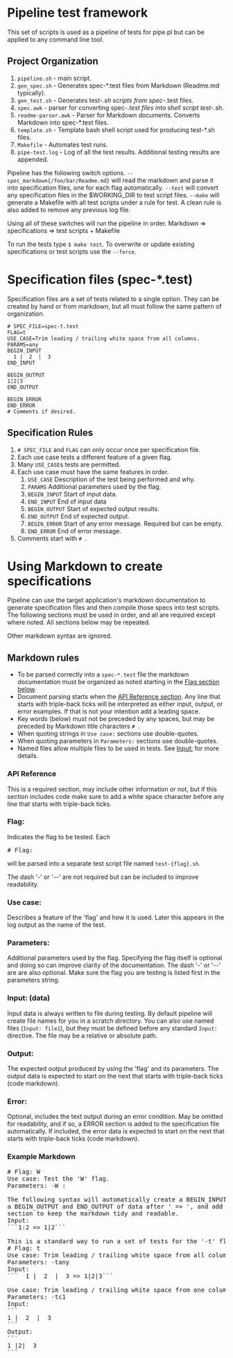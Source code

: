 # Pipeline test framework
This set of scripts is used as a pipeline of tests for pipe.pl but can be applied to any command line tool.

## Project Organization
1) ```pipeline.sh``` - main script.
2) ```gen_spec.sh``` - Generates spec-*.test files from Markdown (Readme.md typically).
3) ```gen_test.sh``` - Generates test-*.sh scripts from spec-*.test files.
4) ```spec.awk``` - parser for converting spec-*.test files into shell script test-*.sh.
5) ```readme-parser.awk``` - Parser for Markdown documents. Converts Markdown into spec-*.test files.
6) ```template.sh``` - Template bash shell script used for producing test-*.sh files.
7) ```Makefile``` - Automates test runs.
8) ```pipe-test.log``` - Log of all the test results. Additional testing results are appended.

Pipeline has the following switch options.
```--spec_markdown{/foo/bar/Readme.md}``` will read the markdown and parse it into specification files, one for each flag automatically.
```--test``` will convert any specification files in the $WORKING_DIR to test script files.
```--make``` will generate a Makefile with all test scripts under a rule for test. A clean rule is also added to remove any previous log file.

Using all of these switches will run the pipeline in order.
Markdown => specifications => test scripts + Makefile

To run the tests type ```$ make test```.
To overwrite or update existing specifications or test scripts use the ```--force```.

# Specification files (spec-*.test)
Specification files are a set of tests related to a single option. They can be created by hand or from markdown, but all must follow the same pattern of organization.
```
# SPEC_FILE=spec-t.test
FLAG=t
USE_CASE=Trim leading / trailing white space from all columns.
PARAMS=any
BEGIN_INPUT
  1 |  2  |  3
END_INPUT

BEGIN_OUTPUT
1|2|3
END_OUTPUT

BEGIN_ERROR
END_ERROR
# Comments if desired.
```

## Specification Rules
1) ```# SPEC_FILE``` and ```FLAG``` can only occur once per specification file. 
2) Each use case tests a different feature of a given flag.
3) Many ```USE_CASE```s tests are permitted.
4) Each use case must have the same features in order.
    1) ```USE_CASE``` Description of the test being performed and why.
    2) ```PARAMS``` Additional parameters used by the flag.
    3) ```BEGIN_INPUT``` Start of input data.
    4) ```END_INPUT```   End of input data
    5) ```BEGIN_OUTPUT``` Start of expected output results.
    6) ```END_OUTPUT```   End of expected output.
    7) ```BEGIN_ERROR``` Start of any error message. Required but can be empty.
    8) ```END_ERROR```   End of error message.
5) Comments start with ```# ```.

# Using Markdown to create specifications
Pipeline can use the target application's markdown documentation to generate specification files and then compile those specs into test scripts. The following sections must be used in order, and all are required except where noted. All sections below may be repeated.

Other markdown syntax are ignored.

## Markdown rules
* To be parsed correctly into a ```spec-*.test``` file the markdown documentation must be organized as noted starting in the [Flag section below](#flag).
* Document parsing starts when the [API Reference section](#api-reference). Any line that starts with triple-back ticks will be interpreted as either input, output, or error examples. If that is not your intention add a leading space.
* Key words (below) must not be preceded by any spaces, but may be preceded by Markdown title characters ```# ```.
* When quoting strings in ```Use case:``` sections use double-quotes.
* When quoting parameters in ```Parameters:``` sections use double-quotes.
* Named files allow multiple files to be used in tests. See [Input:](#input-data) for more details.

### API Reference
This is a required section, may include other information or not, but if this section includes code make sure to add a white space character before any line that starts with triple-back ticks.

### Flag:
Indicates the flag to be tested. Each <pre># Flag:</pre> will be parsed into a separate test script file named ```test-{flag}.sh```. 

The dash '-' or '--' are not required but can be included to improve readability.

### Use case:
Describes a feature of the 'flag' and how it is used. Later this appears in the log output as the name of the test.

### Parameters:
Additional parameters used by the flag. Specifying the flag itself is optional and doing so can improve clarity of the documentation. The dash '-' or '--' are are also optional. Make sure the flag you are testing is listed first in the parameters string.

### Input: (data)
Input data is always written to file during testing. By default pipeline will create file names for you in a scratch directory. You can also use
named files (```Input: file1```), but they must be defined before any standard ```Input:``` directive. The file may be a relative or absolute path.

### Output:
The expected output produced by using the 'flag' and its parameters. The output data is expected to start on the next that starts with triple-back ticks (code markdown).

### Error:
Optional, includes the text output during an error condition. May be omitted for readability, and if so, a ERROR section is added to the specification file automatically. If included, the error data is expected to start on the next that starts with triple-back ticks (code markdown).

### Example Markdown
<pre>
# Flag: W
Use case: Test the 'W' flag.
Parameters: -W :

The following syntax will automatically create a BEGIN_INPUT and END_INPUT,
a BEGIN_OUTPUT and END_OUTPUT of data after ' => ', and add a BEGIN_ERROR and END_ERROR
section to keep the markdown tidy and readable.
Input:
```1:2 => 1|2```

This is a standard way to run a set of tests for the '-t' flag.
# Flag: t
Use case: Trim leading / trailing white space from all columns.
Parameters: -tany
Input:
```  1 |  2  |  3 => 1|2|3```

Use case: Trim leading / trailing white space from one columns.
Parameters: -tc1
Input:
```
1 |  2  |  3
```
Output:
```
1 |2|  3
```
</pre>